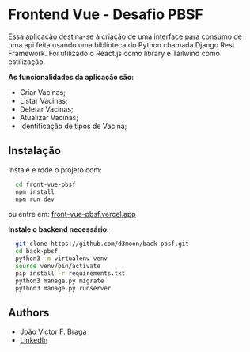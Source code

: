 # Frontend Vue - Desafio PBSF

Essa aplicação destina-se à criação de uma interface para consumo de uma api feita usando uma biblioteca do Python chamada Django Rest Framework.
Foi utilizado o React.js como library e Tailwind como estilização.

**As funcionalidades da aplicação são:**

- Criar Vacinas;
- Listar Vacinas;
- Deletar Vacinas;
- Atualizar Vacinas;
- Identificação de tipos de Vacina;


## Instalação

Instale e rode o projeto com:

```bash
  cd front-vue-pbsf
  npm install
  npm run dev
```

ou entre em: [front-vue-pbsf.vercel.app](front-vue-pbsf.vercel.app)

**Instale o backend necessário:**

```bash
  git clone https://github.com/d3moon/back-pbsf.git
  cd back-pbsf
  python3 -m virtualenv venv
  source venv/bin/activate
  pip install -r requirements.txt
  python3 manage.py migrate
  python3 manage.py runserver
```

## Authors

- [João Victor F. Braga](https://www.github.com/d3moon)
- [LinkedIn](https://www.linkedin.com/in/d3moon)
